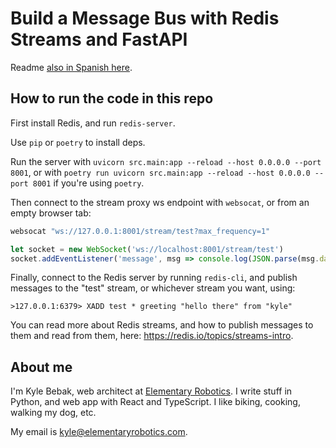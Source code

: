 # Build a Message Bus with Redis Streams and FastAPI

Readme [also in Spanish here](./readme_spanish.md).

## How to run the code in this repo

First install Redis, and run `redis-server`.

Use `pip` or `poetry` to install deps.

Run the server with `uvicorn src.main:app --reload --host 0.0.0.0 --port 8001`, or with `poetry run uvicorn src.main:app --reload --host 0.0.0.0 --port 8001` if you're using `poetry`.

Then connect to the stream proxy ws endpoint with `websocat`, or from an empty browser tab:

```sh
websocat "ws://127.0.0.1:8001/stream/test?max_frequency=1"
```

```js
let socket = new WebSocket('ws://localhost:8001/stream/test')
socket.addEventListener('message', msg => console.log(JSON.parse(msg.data)))
```

Finally, connect to the Redis server by running `redis-cli`, and publish messages to the "test" stream, or whichever stream you want, using:

```
>127.0.0.1:6379> XADD test * greeting "hello there" from "kyle"
```

You can read more about Redis streams, and how to publish messages to them and read from them, here: <https://redis.io/topics/streams-intro>.

## About me

I'm Kyle Bebak, web architect at [Elementary Robotics](https://www.elementaryrobotics.com/). I write stuff in Python, and web app with React and TypeScript. I like biking, cooking, walking my dog, etc.

My email is kyle@elementaryrobotics.com.

